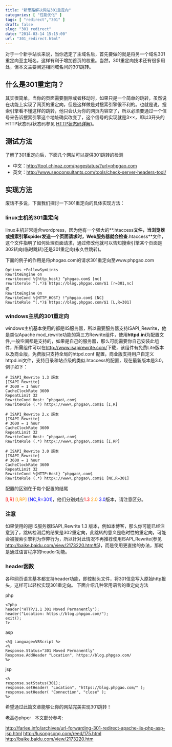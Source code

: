 ```yaml
---
title: "新思路解决网站301重定向"
categories: [ "性能优化" ]
tags: [ "redirect","301" ]
draft: false
slug: "301_redirect"
date: "2014-03-14 15:15:00"
url: "301_redirect.html"
---
```


对于一个新手站长来说，当你选定了主域名后，首先要做的就是将另一个域名301重定向至主域名，这样有利于增加首页的权重。当然，301重定向技术还有很多用处，但本文主要阐述相同域名间的301跳转。

## 什么是301重定向？ 

其实很简单，当你的页面需要删除或者移动时，如果只是一个简单的跳转，虽然说在功能上实现了网页的重定向，但是这样做是对搜索引擎很不利的。也就是说，搜索引擎看不懂这样的跳转，他只会认为你的网页内容空了，所以必须要通过一个信号来告诉搜索引擎这个地址确实改变了，这个信号的实现就是3××，即以3开头的HTTP状态码(状态码参见
<a title="HTTP状态码详解" href="https://blog.phpgao.com/http_status_code.html" target="_blank">HTTP状态码详解</a>)。

## 测试方法

了解了301重定向后，下面几个网站可以提供301跳转的检测 

- 中文：<http://tool.chinaz.com/pagestatus/?url=phpgao.com>
- 英文：<http://www.seoconsultants.com/tools/check-server-headers-tool/> 
## 实现方法

废话不多说，下面我们探讨一下301重定向的具体实现方法： 

### linux主机的301重定向 

linux主机非常适合wordpress，因为他有一个强大的**.htaccess**文件，当浏览器或搜索引擎spider发送一个页面请求时，Web服务器就会检查**.htaccess**文件，这个文件指明了如何处理页面请求，通过修改他就可以告知搜索引擎某个页面是302转向(临时跳转)还是301重定向(永久性跳转)。

下面的例子的作用是将phpgao.com的请求301重定向至www.phpgao.com

    Options +FollowSymLinks
    RewriteEngine on
    rewritecond %{http_host} ^phpgao.com$ [nc]
    rewriterule ^(.*)$ https://blog.phpgao.com/$1 [r=301,nc]
    或
    RewriteEngine On
    RewriteCond %{HTTP_HOST} !^phpgao.com$ [NC]
    RewriteRule ^(.*)$ https://blog.phpgao.com/$1 [L,R=301]

### windows主机的301重定向 

windows主机基本使用的都是IIS服务器，所以需要服务器支持ISAPI\_Rewrite，他是类似Apache mod\_rewrite功能的第三方Rewrite组件，使用**httpd.ini**为配置文件,一般空间都是支持的，如果是自己的服务器，那么可能需要你自己安装此组件，所需组件可以在<http://www.isapirewrite.com/>下载，该组件有免费Lite版本以及商业版，免费版只支持全局的httpd.conf 配置，商业版支持用户自定义httpd.ini文件，支持目录和站点级的类似.htaccess的配置，现在最新版本是3.0。例子如下： 

    # ISAPI_Rewrite 1.3 版本
    [ISAPI_Rewrite]
    # 3600 = 1 hour
    CacheClockRate 3600
    RepeatLimit 32
    RewriteCond Host: ^phpgao\.com$
    RewriteRule (.*) http\://www\.phpgao\.com$1 [I,R]
    
    # ISAPI_Rewrite 2.x 版本
    [ISAPI_Rewrite]
    # 3600 = 1 hour
    CacheClockRate 3600
    RepeatLimit 32
    RewriteCond Host: ^phpgao\.com$
    RewriteRule (.*) http\://www\.phpgao\.com$1 [I,RP]
    
    # ISAPI_Rewrite 3.0 版本
    [ISAPI_Rewrite]
    # 3600 = 1 hour
    CacheClockRate 3600
    RepeatLimit 32
    RewriteCond %{HTTP:Host} ^phpgao\.com$
    RewriteRule (.*) http\://www\.phpgao\.com$1 [NC,R=301]

配置的区别在于每个配置的结尾     

<span style="color: #ff0000;">[I,R]</span> <span style="color: #ff9900;">[I,RP]</span> <span style="color: #0000ff;">[NC,R=301]</span>，他们分别对应<span style="color: #ff0000;">1.3</span> <span style="color: #ff9900;">2.0</span> <span style="color: #0000ff;">3.0</span>版本，请注意区分。 


### 注意 

如果使用的是IIS服务器ISAPI\_Rewrite 1.3 版本，例如本博客，那么你可能已经注意到了，跳转检测后的结果是302重定向，此跳转的意义是临时性的重定向，可能会被搜索引擎判为作弊行为，所以针对此情况不再推荐使用ISAPI\_Rewrite(参见<http://baike.baidu.com/view/2173220.htm#5>)，而是使用更直接的办法，那就是通过语言程序的header功能。 

### header函数 

各种网页语言基本都支持header功能，即控制头文件，将301信息写入原始http报头，这样可以轻松实现301重定向。 下面介绍几种常用语言的重定向方法 

php

    <?php 
    header("HTTP/1.1 301 Moved Permanently"); 
    header("Location: https://blog.phpgao.com/"); 
    exit(); 
    ?>

asp

    <%@ Language=VBScript %>
    <%
    Response.Status="301 Moved Permanently" 
    Response.AddHeader "Location", https://blog.phpgao.com/ 
    %>

jsp

    <% 
    response.setStatus(301); 
    response.setHeader( "Location", "https://blog.phpgao.com/" ); 
    response.setHeader( "Connection", "close" ); 
    %>

希望通过此篇文章能够让你的网站完美实现301跳转！

老高@phper   本文部分参考:

http://farlee.info/archives/url-forwarding-301-redirect-apache-iis-php-asp-jsp.html
http://lusongsong.com/reed/175.html http://baike.baidu.com/view/2173220.htm